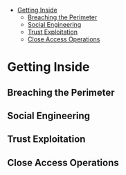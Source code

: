 
<!-- MarkdownTOC depth=3 autolink=true -->

- [Getting Inside](#getting-inside)
    - [Breaching the Perimeter](#breaching-the-perimeter)
    - [Social Engineering](#social-engineering)
    - [Trust Exploitation](#trust-exploitation)
    - [Close Access Operations](#close-access-operations)

<!-- /MarkdownTOC -->

# Getting Inside

## Breaching the Perimeter

## Social Engineering

## Trust Exploitation

## Close Access Operations
